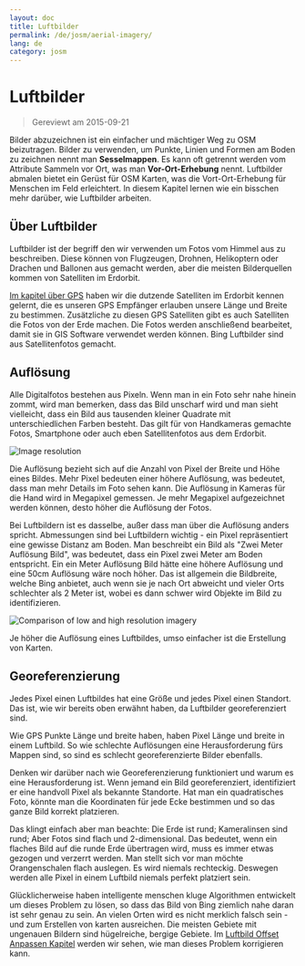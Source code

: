 ```yaml
---
layout: doc
title: Luftbilder
permalink: /de/josm/aerial-imagery/
lang: de
category: josm
---
```


Luftbilder
================

> Gereviewt am 2015-09-21  

Bilder abzuzeichnen ist ein einfacher und mächtiger Weg zu OSM beizutragen. Bilder zu verwenden, um Punkte, Linien und Formen am Boden zu zeichnen nennt man **Sesselmappen**. Es kann oft getrennt werden vom Attribute Sammeln vor Ort, was man **Vor-Ort-Erhebung** nennt. Luftbilder abmalen bietet ein Gerüst für OSM Karten, was die Vort-Ort-Erhebung für Menschen im Feld erleichtert. In diesem Kapitel lernen wie ein bisschen mehr darüber, wie Luftbilder arbeiten.  

Über Luftbilder
-------------

Luftbilder ist der begriff den wir verwenden um Fotos vom Himmel aus zu beschreiben. Diese können von Flugzeugen, Drohnen, Helikoptern oder Drachen und Ballonen aus gemacht werden, aber die meisten Bilderquellen kommen von Satelliten im Erdorbit.  

[Im kapitel über GPS](/de/mobile-mapping/using-gps) haben wir die dutzende Satelliten im Erdorbit kennen gelernt, die es unseren GPS Empfänger erlauben unsere Länge und Breite zu bestimmen. Zusätzliche zu diesen GPS Satelliten gibt es auch Satelliten die Fotos von der Erde machen. Die Fotos werden anschließend bearbeitet, damit sie in GIS Software verwendet werden können. Bing Luftbilder sind aus Satellitenfotos gemacht.  

Auflösung
----------

Alle Digitalfotos bestehen aus Pixeln. Wenn man in ein Foto sehr nahe hinein zommt, wird man bemerken, dass das Bild unscharf wird und man sieht vielleicht, dass ein Bild aus tausenden kleiner Quadrate mit unterschiedlichen Farben besteht. Das gilt für von Handkameras gemachte Fotos, Smartphone oder auch eben Satellitenfotos aus dem Erdorbit.  

![Image resolution][]

Die Auflösung bezieht sich auf die Anzahl von Pixel der Breite und Höhe eines Bildes. Mehr Pixel bedeuten einer höhere Auflösung, was bedeutet, dass man mehr Details im Foto sehen kann. Die Auflösung in Kameras für die Hand wird in Megapixel gemessen. Je mehr Megapixel aufgezeichnet werden können, desto höher die Auflösung der Fotos.  

Bei Luftbildern ist es dasselbe, außer dass man über die Auflösung anders spricht. Abmessungen sind bei Luftbildern wichtig - ein Pixel repräsentiert eine gewisse Distanz am Boden. Man beschreibt ein Bild als "Zwei Meter Auflösung Bild", was bedeutet, dass ein Pixel zwei Meter am Boden entspricht. Ein ein Meter Auflösung Bild hätte eine höhere Auflösung und eine 50cm Auflösung wäre noch höher. Das ist allgemein die Bildbreite, welche Bing anbietet, auch wenn sie je nach Ort abweicht und vieler Orts schlechter als 2 Meter ist, wobei es dann schwer wird Objekte im Bild zu identifizieren.  

![Comparison of low and high resolution imagery][]

Je höher die Auflösung eines Luftbildes, umso einfacher ist die Erstellung von Karten.  

Georeferenzierung
---------------

Jedes Pixel einen Luftbildes hat eine Größe und jedes Pixel einen Standort. Das ist, wie wir bereits oben erwähnt haben, da Luftbilder georeferenziert sind.  

Wie GPS Punkte Länge und breite haben, haben Pixel Länge und breite in einem Luftbild. So wie schlechte Auflösungen eine Herausforderung fürs Mappen sind, so sind es schlecht georeferenzierte Bilder ebenfalls.  

Denken wir darüber nach wie Georeferenzierung funktioniert und warum es eine Herausforderung ist. Wenn jemand ein Bild georeferenziert, identifiziert er eine handvoll Pixel als bekannte Standorte. Hat man ein quadratisches Foto, könnte man die Koordinaten für jede Ecke bestimmen und so das ganze Bild korrekt platzieren.  

Das klingt einfach aber man beachte: Die Erde ist rund; Kameralinsen sind rund; Aber Fotos sind flach und 2-dimensional. Das bedeutet, wenn ein flaches Bild auf die runde Erde übertragen wird, muss es immer etwas gezogen und verzerrt werden. Man stellt sich vor man möchte Orangenschalen flach auslegen. Es wird niemals rechteckig. Deswegen werden alle Pixel in einem Luftbild niemals perfekt platziert sein.  

Glücklicherweise haben intelligente menschen kluge Algorithmen entwickelt um dieses Problem zu lösen, so dass das Bild von Bing ziemlich nahe daran ist sehr genau zu sein. An vielen Orten wird es nicht merklich falsch sein - und zum Erstellen von karten ausreichen. Die meisten Gebiete mit ungenauen Bildern sind hügelreiche, bergige Gebiete. Im [Luftbild Offset Anpassen Kapitel](/de/josm/correcting-imagery-offset) werden wir sehen, wie man dieses Problem korrigieren kann.  

[Image resolution]: /images/josm/orange-resolution.png
[Comparison of low and high resolution imagery]: /images/josm/low-res-high-res.png